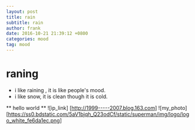 ```yaml
---
layout: post
title: rain
subtitle: rain
author: frank
date: 2016-10-21 21:39:12 +0800
categories: mood
tag: mood
---
```

# raning 
* i like raining , it is like people's mood.
* i like snow, it is clean though it is cold.

** hello world **
![ip_link] [http://1999-----2007.blog.163.com]
![my_photo][https://ss0.bdstatic.com/5aV1bjqh_Q23odCf/static/superman/img/logo/logo_white_fe6da1ec.png]
